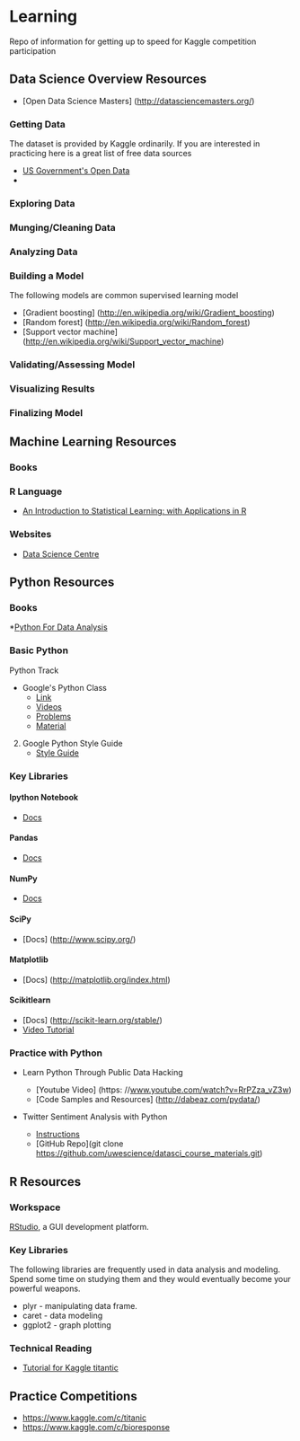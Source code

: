 # Learning
Repo of information for getting up to speed for Kaggle competition participation

## Data Science Overview Resources
* [Open Data Science Masters] (http://datasciencemasters.org/)

### Getting Data
The dataset is provided by Kaggle ordinarily. If you are interested in practicing here is a great list of free data sources
* [US Government's Open Data](http://www.data.gov/)
* 
### Exploring Data

### Munging/Cleaning Data

### Analyzing Data

### Building a Model
The following models are common supervised learning model
* [Gradient boosting] (http://en.wikipedia.org/wiki/Gradient_boosting)
* [Random forest] (http://en.wikipedia.org/wiki/Random_forest)
* [Support vector machine] (http://en.wikipedia.org/wiki/Support_vector_machine)

### Validating/Assessing Model

### Visualizing Results

### Finalizing Model

## Machine Learning Resources

### Books


### R Language
* [An Introduction to Statistical Learning: with Applications in R](http://www.amazon.com/Introduction-Statistical-Learning-Applications-Statistics/dp/1461471370)

### Websites
* [Data Science Centre](http://www.datasciencecentral.com/)

## Python Resources

### Books
*[Python For Data Analysis](http://www.cin.ufpe.br/~embat/Python%20for%20Data%20Analysis.pdf)

### Basic Python
Python Track
  * Google's Python Class
     * [Link](https://developers.google.com/edu/python/)
     * [Videos](https://www.youtube.com/watch?v=tKTZoB2Vjuk)
     * [Problems](https://developers.google.com/edu/python/exercises/basic)
     * [Material](https://developers.google.com/edu/python/set-up)

  2) Google Python Style Guide
     * [Style Guide](https://google-styleguide.googlecode.com/svn/trunk/pyguide.html)
     
### Key Libraries

#### Ipython Notebook
* [Docs](http://ipython.org/notebook.html)

#### Pandas
* [Docs](http://pandas.pydata.org/index.html)
 
#### NumPy
* [Docs](http://www.numpy.org/) 

#### SciPy
* [Docs] (http://www.scipy.org/)

#### Matplotlib
* [Docs] (http://matplotlib.org/index.html)

#### Scikitlearn
* [Docs] (http://scikit-learn.org/stable/)
* [Video Tutorial](https://www.youtube.com/watch?v=L7R4HUQ-eQ0)

### Practice with Python
* Learn Python Through Public Data Hacking
    * [Youtube Video] (https: //www.youtube.com/watch?v=RrPZza_vZ3w)
    * [Code Samples and Resources] (http://dabeaz.com/pydata/)

* Twitter Sentiment Analysis with Python
    * [Instructions](https://class.coursera.org/datasci-002/assignment/view?assignment_id=3)
    * [GitHub Repo](git clone https://github.com/uwescience/datasci_course_materials.git)

## R Resources

### Workspace
[RStudio](www.rstudio.com/), a GUI development platform.

### Key Libraries
The following libraries are frequently used in data analysis and modeling. Spend some time on studying them and they would eventually become your powerful weapons.

* plyr - manipulating data frame.
* caret - data modeling
* ggplot2 - graph plotting
 
### Technical Reading
* [Tutorial for Kaggle titantic](https://github.com/wehrley/wehrley.github.io/blob/master/SOUPTONUTS.md)


## Practice Competitions

- https://www.kaggle.com/c/titanic
- https://www.kaggle.com/c/bioresponse
